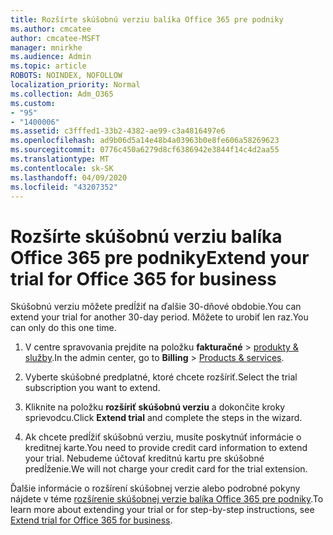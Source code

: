 ```yaml
---
title: Rozšírte skúšobnú verziu balíka Office 365 pre podniky
ms.author: cmcatee
author: cmcatee-MSFT
manager: mnirkhe
ms.audience: Admin
ms.topic: article
ROBOTS: NOINDEX, NOFOLLOW
localization_priority: Normal
ms.collection: Adm_O365
ms.custom:
- "95"
- "1400006"
ms.assetid: c3fffed1-33b2-4382-ae99-c3a4816497e6
ms.openlocfilehash: ad9b06d5a14e48b4a03963b0e8fe606a58269623
ms.sourcegitcommit: 0776c450a6279d8cf6386942e3844f14c4d2aa55
ms.translationtype: MT
ms.contentlocale: sk-SK
ms.lasthandoff: 04/09/2020
ms.locfileid: "43207352"
---
```

# <a name="extend-your-trial-for-office-365-for-business"></a><span data-ttu-id="d2945-102">Rozšírte skúšobnú verziu balíka Office 365 pre podniky</span><span class="sxs-lookup"><span data-stu-id="d2945-102">Extend your trial for Office 365 for business</span></span>

<span data-ttu-id="d2945-103">Skúšobnú verziu môžete predĺžiť na ďalšie 30-dňové obdobie.</span><span class="sxs-lookup"><span data-stu-id="d2945-103">You can extend your trial for another 30-day period.</span></span> <span data-ttu-id="d2945-104">Môžete to urobiť len raz.</span><span class="sxs-lookup"><span data-stu-id="d2945-104">You can only do this one time.</span></span>
  
1. <span data-ttu-id="d2945-105">V centre spravovania prejdite na položku **fakturačné** \> [produkty & služby](https://portal.office.com/adminportal/home#/subscriptions).</span><span class="sxs-lookup"><span data-stu-id="d2945-105">In the admin center, go to **Billing** \> [Products & services](https://portal.office.com/adminportal/home#/subscriptions).</span></span>

2. <span data-ttu-id="d2945-106">Vyberte skúšobné predplatné, ktoré chcete rozšíriť.</span><span class="sxs-lookup"><span data-stu-id="d2945-106">Select the trial subscription you want to extend.</span></span>

3. <span data-ttu-id="d2945-107">Kliknite na položku **rozšíriť skúšobnú verziu** a dokončite kroky sprievodcu.</span><span class="sxs-lookup"><span data-stu-id="d2945-107">Click **Extend trial** and complete the steps in the wizard.</span></span>

4. <span data-ttu-id="d2945-108">Ak chcete predĺžiť skúšobnú verziu, musíte poskytnúť informácie o kreditnej karte.</span><span class="sxs-lookup"><span data-stu-id="d2945-108">You need to provide credit card information to extend your trial.</span></span> <span data-ttu-id="d2945-109">Nebudeme účtovať kreditnú kartu pre skúšobné predĺženie.</span><span class="sxs-lookup"><span data-stu-id="d2945-109">We will not charge your credit card for the trial extension.</span></span>

<span data-ttu-id="d2945-110">Ďalšie informácie o rozšírení skúšobnej verzie alebo podrobné pokyny nájdete v téme [rozšírenie skúšobnej verzie balíka Office 365 pre podniky](https://docs.microsoft.com/microsoft-365/commerce/extend-your-trial).</span><span class="sxs-lookup"><span data-stu-id="d2945-110">To learn more about extending your trial or for step-by-step instructions, see [Extend trial for Office 365 for business](https://docs.microsoft.com/microsoft-365/commerce/extend-your-trial).</span></span>
